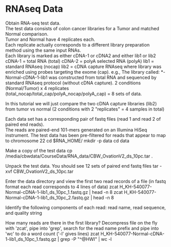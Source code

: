 # RNAseq Data
 Obtain RNA-seq test data.  
The test data consists of colon cancer libraries for a Tumor and matched Normal comparison.  
Tumor and Normal have 4 replicates each.  
Each replicate actually corresponds to a different library preparation method using the same input RNAs.  
Each library is marked as either cDNA-1 or cDNA2 and either lib1 or lib2
cDNA-1 = total RNA (total)
cDNA-2 = polyA selected RNA (polyA)
lib1 = standard RNAseq (nocap)
lib2 = cDNA capture RNAseq where library was enriched using probes targeting the exome (cap).
e.g., The library called: *-Normal-cDNA-1-lib1 was constructed from total RNA and sequenced by standard RNAseq protocol (without cDNA capture).
2 conditions (Normal/Tumor) x 4 replicates (total_nocap/total_cap/polyA_nocap/polyA_cap) = 8 sets of data.
	
In this tutorial we will just compare the two cDNA capture libraries (lib2) from tumor vs normal (2 conditions with 2 "replicates" = 4 samples in total)
	
Each data set has a corresponding pair of fastq files (read 1 and read 2 of paired end reads).  
The reads are paired-end 101-mers generated on an Illumina HiSeq instrument.
The test data has been pre-filtered for reads that appear to map to chromosome 22
	cd $RNA_HOME/
	mkdir -p data
	cd data
	
Make a copy of the test data
	cp /media/cbwdata/CourseData/RNA_data/CBW_OvationV2_ds_10pc.tar .
	
Unpack the test data.  You should see 12 sets of paired end fastq files
	tar -xvf CBW_OvationV2_ds_10pc.tar
	
Enter the data directory and view the first two read records of a file (in fastq format each read corresponds to 4 lines of data)
	zcat H_KH-540077-Normal-cDNA-1-lib1_ds_10pc_1.fastq.gz | head -n 8
	zcat H_KH-540077-Normal-cDNA-1-lib1_ds_10pc_2.fastq.gz | head -n 8
	
Identify the following components of each read: read name, read sequence, and quality string
	
How many reads are there in the first library?
Decompress file on the fly with 'zcat', pipe into 'grep', search for the read name prefix and pipe into 'wc' to do a word count ('-l' gives lines)
	zcat H_KH-540077-Normal-cDNA-1-lib1_ds_10pc_1.fastq.gz | grep -P "^\@HWI" | wc -l